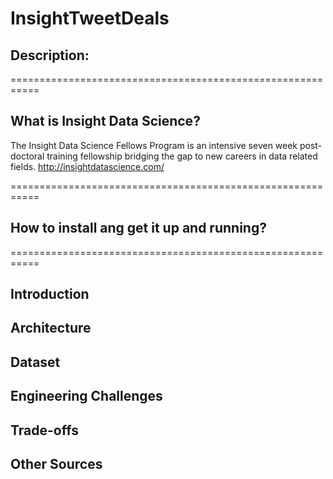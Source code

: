 # InsightTweetDeals

## Description:

===========================================================
## What is Insight Data Science?
The Insight Data Science Fellows Program is an intensive seven week post-doctoral training fellowship bridging the gap to new careers in data related fields.
http://insightdatascience.com/

===========================================================
## How to install ang get it up and running?


===========================================================
## Introduction

## Architecture

## Dataset

## Engineering Challenges 

## Trade-offs

## Other Sources



